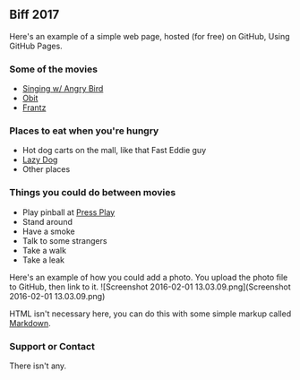 ## Biff 2017

Here's an example of a simple web page, hosted (for free) on GitHub, Using GitHub Pages.

### Some of the movies
- [Singing w/ Angry Bird](http://biff1.com/archives/2017/biff2017_program_viewer.html#13)
- [Obit](http://biff1.com/archives/2017/biff2017_program_viewer.html#23)
- [Frantz](http://biff1.com/archives/2017/biff2017_program_viewer.html#26)

### Places to eat when you're hungry
- Hot dog carts on the mall, like that Fast Eddie guy
- [Lazy Dog](http://www.thelazydog.com/the-lazy-dog-boulder/)
- Other places

### Things you could do between movies
- Play pinball at [Press Play](http://www.pressplaybar.com)
- Stand around
- Have a smoke
- Talk to some strangers
- Take a walk
- Take a leak

Here's an example of how you could add a photo. You upload the photo file to GitHub, then link to it.
![Screenshot 2016-02-01 13.03.09.png](Screenshot 2016-02-01 13.03.09.png)

HTML isn't necessary here, you can do this with some simple markup called [Markdown](https://guides.github.com/features/mastering-markdown/).

### Support or Contact

There isn't any.
